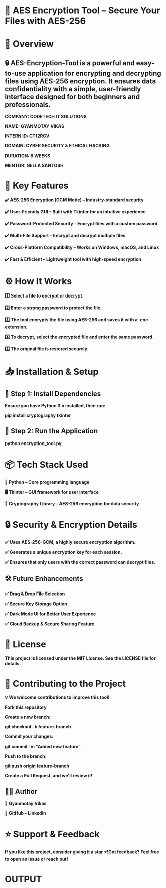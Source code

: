 # **🔐 AES Encryption Tool – Secure Your Files with AES-256**

# **📌 Overview**
## **🔒 AES-Encryption-Tool is a powerful and easy-to-use application for encrypting and decrypting files using AES-256 encryption. It ensures data confidentiality with a simple, user-friendly interface designed for both beginners and professionals.**


**COMPANY: CODETECH IT SOLUTIONS**

**NAME: GYANMOTAY VIKAS**

**INTERN ID: CT12RGV**

**DOMAIN: CYBER SECURITY & ETHICAL HACKING**

**DURATION: 8 WEEKS**

**MENTOR: NELLA SANTOSH**

# **🚀 Key Features**

**✔️ AES-256 Encryption (GCM Mode) – Industry-standard security**

**✔️ User-Friendly GUI – Built with Tkinter for an intuitive experience**

**✔️ Password-Protected Security – Encrypt files with a custom password**

**✔️ Multi-File Support – Encrypt and decrypt multiple files**

**✔️ Cross-Platform Compatibility – Works on Windows, macOS, and Linux**

**✔️ Fast & Efficient – Lightweight tool with high-speed encryption**


# **⚙️ How It Works**

**1️⃣ Select a file to encrypt or decrypt.**

  **2️⃣ Enter a strong password to protect the file.**
  
  **3️⃣ The tool encrypts the file using AES-256 and saves it with a .enc extension.**
  
  **4️⃣ To decrypt, select the encrypted file and enter the same password.**
  
  **5️⃣ The original file is restored securely.**

# **📥 Installation & Setup**

## **🔹 Step 1: Install Dependencies**

**Ensure you have Python 3.x installed, then run:**

**pip install cryptography tkinter**

## **🔹 Step 2: Run the Application**

**python encryption_tool.py**

# **📦 Tech Stack Used**

**🚀 Python – Core programming language**

**🖥️ Tkinter – GUI framework for user interface**

**🔐 Cryptography Library – AES-256 encryption for data security**

# **🔒 Security & Encryption Details**

  **✅ Uses AES-256-GCM, a highly secure encryption algorithm.**

  **✅ Generates a unique encryption key for each session.**

  **✅ Ensures that only users with the correct password can decrypt files.**

## **🛠️ Future Enhancements**

  **✅ Drag & Drop File Selection**

  **✅ Secure Key Storage Option**
  
  **✅ Dark Mode UI for Better User Experience**
  
  **✅ Cloud Backup & Secure Sharing Feature**

# **📜 License**

**This project is licensed under the MIT License. See the LICENSE file for details.**

# **🤝 Contributing to the Project**

**💡 We welcome contributions to improve this tool!**

**Fork this repository**

**Create a new branch:**

**git checkout -b feature-branch**

**Commit your changes:**

**git commit -m "Added new feature"**

**Push to the branch:**

**git push origin feature-branch**

**Create a Pull Request, and we’ll review it!**

## **👨‍💻 Author**

**📌 Gyanmotay Vikas**

**🔗 GitHub 
• LinkedIn**

# **⭐ Support & Feedback**

**If you like this project, consider giving it a star ⭐!Got feedback? Feel free to open an issue or reach out!**

# **OUTPUT**

[](![Image](https://github.com/user-attachments/assets/81d2a8ed-4b3f-45d0-9df0-90a6cf81fb44))

